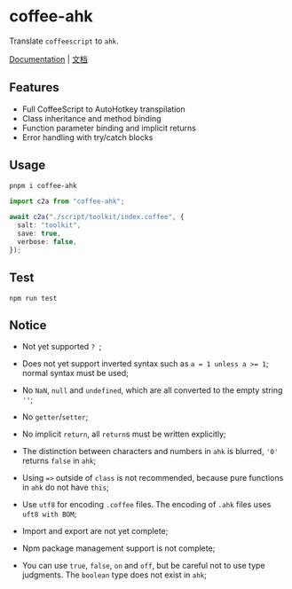 # coffee-ahk

Translate `coffeescript` to `ahk`.

[Documentation](./doc/documentation.md) | [文档](./doc/cn/documentation.md)

## Features

- Full CoffeeScript to AutoHotkey transpilation
- Class inheritance and method binding
- Function parameter binding and implicit returns
- Error handling with try/catch blocks

## Usage

```shell
pnpm i coffee-ahk
```

```typescript
import c2a from "coffee-ahk";

await c2a("./script/toolkit/index.coffee", {
  salt: "toolkit",
  save: true,
  verbose: false,
});
```

## Test

```shell
npm run test
```

## Notice

- Not yet supported `? `;

- Does not yet support inverted syntax such as `a = 1 unless a >= 1`; normal syntax must be used;

- No `NaN`, `null` and `undefined`, which are all converted to the empty string `''`;

- No `getter`/`setter`;

- No implicit `return`, all `return`s must be written explicitly;

- The distinction between characters and numbers in `ahk` is blurred, `'0'` returns `false` in `ahk`;

- Using `=>` outside of `class` is not recommended, because pure functions in `ahk` do not have `this`;

- Use `utf8` for encoding `.coffee` files. The encoding of `.ahk` files uses `uft8 with BOM`;

- Import and export are not yet complete;

- Npm package management support is not complete;

- You can use `true`, `false`, `on` and `off`, but be careful not to use type judgments. The `boolean` type does not exist in `ahk`;
